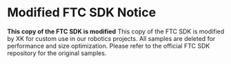 # Modified FTC SDK Notice

**This copy of the FTC SDK is modified**
This copy of the FTC SDK is modified by XK for custom use in our robotics projects.
All samples are deleted for performance and size optimization.
Please refer to the official FTC SDK repository for the original samples.